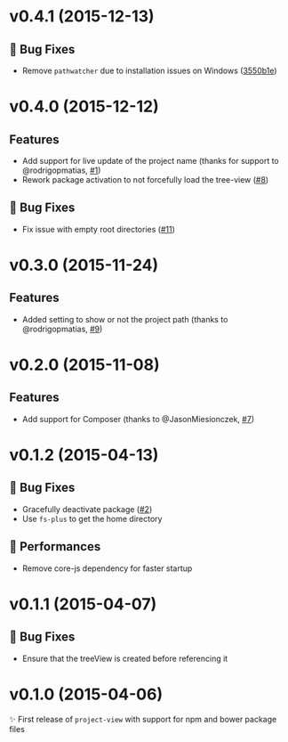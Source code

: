 # v0.4.1 (2015-12-13)

## :bug: Bug Fixes
- Remove `pathwatcher` due to installation issues on Windows ([3550b1e](https://github.com/subesokun/atom-project-view/commit/3550b1edbe62c70459208ebf52b0f4f934ab89c4))


# v0.4.0 (2015-12-12)

## Features
- Add support for live update of the project name (thanks for support to @rodrigopmatias, [#1](https://github.com/subesokun/atom-project-view/issues/1))
- Rework package activation to not forcefully load the tree-view ([#8](https://github.com/subesokun/atom-project-view/issues/8))

## :bug: Bug Fixes
- Fix issue with empty root directories ([#11](https://github.com/subesokun/atom-project-view/issues/11))


# v0.3.0 (2015-11-24)

## Features
- Added setting to show or not the project path (thanks to @rodrigopmatias, [#9](https://github.com/subesokun/atom-project-view/issues/9))


# v0.2.0 (2015-11-08)

## Features
- Add support for Composer (thanks to @JasonMiesionczek, [#7](https://github.com/subesokun/atom-project-view/issues/7))


# v0.1.2 (2015-04-13)

## :bug: Bug Fixes
- Gracefully deactivate package ([#2](https://github.com/subesokun/atom-project-view/issues/2))
- Use `fs-plus` to get the home directory

## :racehorse: Performances
- Remove core-js dependency for faster startup


# v0.1.1 (2015-04-07)

## :bug: Bug Fixes
- Ensure that the treeView is created before referencing it


# v0.1.0 (2015-04-06)
:sparkles: First release of `project-view` with support for npm and bower package files
